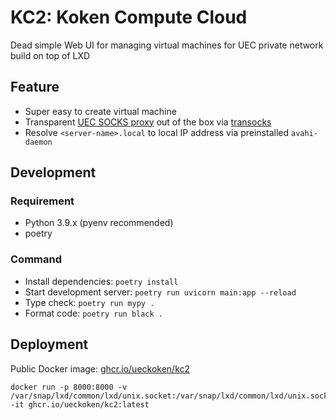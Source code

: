# KC2: Koken Compute Cloud

Dead simple Web UI for managing virtual machines for UEC private network build on top of LXD

## Feature

- Super easy to create virtual machine
- Transparent [UEC SOCKS proxy](https://www.cc.uec.ac.jp/ug/ja/network/socks/) out of the box via [transocks](https://github.com/cybozu-go/transocks)
- Resolve `<server-name>.local` to local IP address via preinstalled `avahi-daemon`

## Development

### Requirement

- Python 3.9.x (pyenv recommended)
- poetry

### Command

- Install dependencies: `poetry install`
- Start development server: `poetry run uvicorn main:app --reload`
- Type check: `poetry run mypy .`
- Format code: `poetry run black .`

## Deployment

Public Docker image: [ghcr.io/ueckoken/kc2](https://github.com/orgs/ueckoken/packages/container/package/kc2)

```
docker run -p 8000:8000 -v /var/snap/lxd/common/lxd/unix.socket:/var/snap/lxd/common/lxd/unix.socket:ro -it ghcr.io/ueckoken/kc2:latest
```
